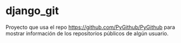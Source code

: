 # django_git
Proyecto que usa el repo https://github.com/PyGithub/PyGithub para mostrar información de los repositorios públicos de algún usuario.
